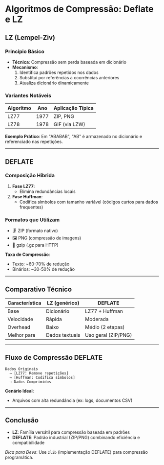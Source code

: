 # Algoritmos de Compressão: Deflate e LZ

## LZ (Lempel-Ziv)

### Princípio Básico

- **Técnica**: Compressão sem perda baseada em dicionário
- **Mecanismo**:
  1. Identifica padrões repetidos nos dados
  2. Substitui por referências a ocorrências anteriores
  3. Atualiza dicionário dinamicamente

### Variantes Notáveis

| Algoritmo | Ano  | Aplicação Típica |
| --------- | ---- | ---------------- |
| LZ77      | 1977 | ZIP, PNG         |
| LZ78      | 1978 | GIF (via LZW)    |

**Exemplo Prático**:
Em "ABABAB", "AB" é armazenado no dicionário e referenciado nas repetições.

---

## DEFLATE

### Composição Híbrida

1. **Fase LZ77**:
   - Elimina redundâncias locais
2. **Fase Huffman**:
   - Codifica símbolos com tamanho variável (códigos curtos para dados frequentes)

### Formatos que Utilizam

- 🗜️ ZIP (formato nativo)
- 🖼️ PNG (compressão de imagens)
- 🚀 gzip (.gz para HTTP)

**Taxa de Compressão**:

- Texto: ~60-70% de redução
- Binários: ~30-50% de redução

---

## Comparativo Técnico

| Característica | LZ (genérico)  | DEFLATE             |
| -------------- | -------------- | ------------------- |
| Base           | Dicionário     | LZ77 + Huffman      |
| Velocidade     | Rápida         | Moderada            |
| Overhead       | Baixo          | Médio (2 etapas)    |
| Melhor para    | Dados textuais | Uso geral (ZIP/PNG) |

---

## Fluxo de Compressão DEFLATE

```plaintext
Dados Originais
  → [LZ77: Remove repetições]
  → [Huffman: Codifica símbolos]
  → Dados Comprimidos
```

**Cenário Ideal**:

- Arquivos com alta redundância (ex: logs, documentos CSV)

---

## Conclusão

- **LZ**: Família versátil para compressão baseada em padrões
- **DEFLATE**: Padrão industrial (ZIP/PNG) combinando eficiência e compatibilidade

_Dica para Devs_: Use `zlib` (implementação DEFLATE) para compressão programática.
